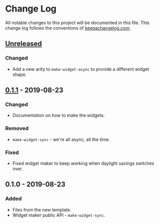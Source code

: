 # Change Log
All notable changes to this project will be documented in this file. This change log follows the conventions of [keepachangelog.com](http://keepachangelog.com/).

## [Unreleased]
### Changed
- Add a new arity to `make-widget-async` to provide a different widget shape.

## [0.1.1] - 2019-08-23
### Changed
- Documentation on how to make the widgets.

### Removed
- `make-widget-sync` - we're all async, all the time.

### Fixed
- Fixed widget maker to keep working when daylight savings switches over.

## 0.1.0 - 2019-08-23
### Added
- Files from the new template.
- Widget maker public API - `make-widget-sync`.

[Unreleased]: https://github.com/your-name/showoff/compare/0.1.1...HEAD
[0.1.1]: https://github.com/your-name/showoff/compare/0.1.0...0.1.1
